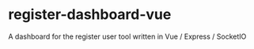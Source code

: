 # register-dashboard-vue
A dashboard for the register user tool written in Vue / Express / SocketIO
